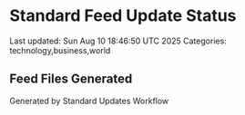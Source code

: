 # Standard Feed Update Status
Last updated: Sun Aug 10 18:46:50 UTC 2025
Categories: technology,business,world

## Feed Files Generated

Generated by Standard Updates Workflow
